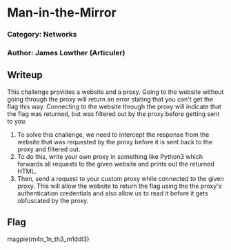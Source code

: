 # Man-in-the-Mirror
### Category: Networks
### Author: James Lowther (Articuler)

## Writeup
This challenge provides a website and a proxy. Going to the website without going through the proxy will return an error stating that you can't get the flag this way. Connecting to the website through the proxy will indicate that the flag was returned, but was filtered out by the proxy before getting sent to you.

1. To solve this challenge, we need to intercept the response from the website that was requested by the proxy before it is sent back to the proxy and filtered out.
2. To do this, write your own proxy in something like Python3 which forwards all requests to the given website and prints out the returned HTML.
3. Then, send a request to your custom proxy while connected to the given proxy. This will allow the website to return the flag using the the proxy's authentication credentials and also allow us to read it before it gets obfuscated by the proxy.

## Flag
magpie{m4n_1n_th3_m1ddl3}